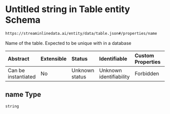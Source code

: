 # Untitled string in Table entity Schema

```txt
https://streaminlinedata.ai/entity/data/table.json#/properties/name
```

Name of the table. Expected to be unique with in a database

| Abstract            | Extensible | Status         | Identifiable            | Custom Properties | Additional Properties | Access Restrictions | Defined In                                                   |
| :------------------ | :--------- | :------------- | :---------------------- | :---------------- | :-------------------- | :------------------ | :----------------------------------------------------------- |
| Can be instantiated | No         | Unknown status | Unknown identifiability | Forbidden         | Allowed               | none                | [table.json*](table.md "open original schema") |

## name Type

`string`
